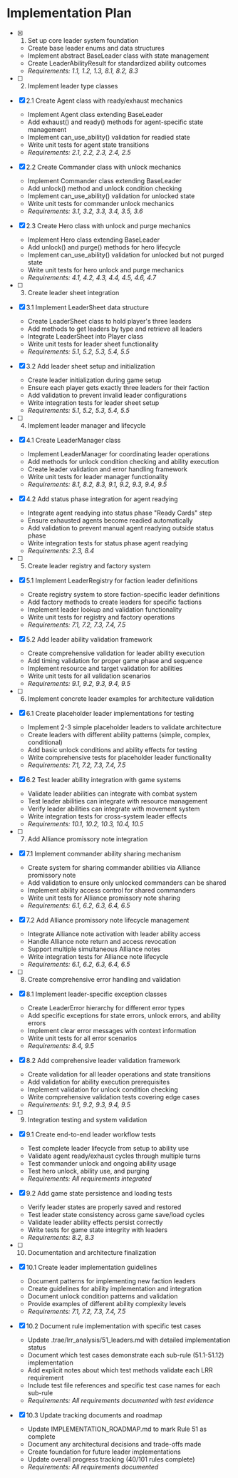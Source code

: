 # Implementation Plan

- [x] 1. Set up core leader system foundation
  - Create base leader enums and data structures
  - Implement abstract BaseLeader class with state management
  - Create LeaderAbilityResult for standardized ability outcomes
  - _Requirements: 1.1, 1.2, 1.3, 8.1, 8.2, 8.3_

- [ ] 2. Implement leader type classes
- [x] 2.1 Create Agent class with ready/exhaust mechanics
  - Implement Agent class extending BaseLeader
  - Add exhaust() and ready() methods for agent-specific state management
  - Implement can_use_ability() validation for readied state
  - Write unit tests for agent state transitions
  - _Requirements: 2.1, 2.2, 2.3, 2.4, 2.5_

- [x] 2.2 Create Commander class with unlock mechanics
  - Implement Commander class extending BaseLeader
  - Add unlock() method and unlock condition checking
  - Implement can_use_ability() validation for unlocked state
  - Write unit tests for commander unlock mechanics
  - _Requirements: 3.1, 3.2, 3.3, 3.4, 3.5, 3.6_

- [x] 2.3 Create Hero class with unlock and purge mechanics
  - Implement Hero class extending BaseLeader
  - Add unlock() and purge() methods for hero lifecycle
  - Implement can_use_ability() validation for unlocked but not purged state
  - Write unit tests for hero unlock and purge mechanics
  - _Requirements: 4.1, 4.2, 4.3, 4.4, 4.5, 4.6, 4.7_

- [ ] 3. Create leader sheet integration
- [x] 3.1 Implement LeaderSheet data structure
  - Create LeaderSheet class to hold player's three leaders
  - Add methods to get leaders by type and retrieve all leaders
  - Integrate LeaderSheet into Player class
  - Write unit tests for leader sheet functionality
  - _Requirements: 5.1, 5.2, 5.3, 5.4, 5.5_

- [x] 3.2 Add leader sheet setup and initialization
  - Create leader initialization during game setup
  - Ensure each player gets exactly three leaders for their faction
  - Add validation to prevent invalid leader configurations
  - Write integration tests for leader sheet setup
  - _Requirements: 5.1, 5.2, 5.3, 5.4, 5.5_

- [ ] 4. Implement leader manager and lifecycle
- [x] 4.1 Create LeaderManager class
  - Implement LeaderManager for coordinating leader operations
  - Add methods for unlock condition checking and ability execution
  - Create leader validation and error handling framework
  - Write unit tests for leader manager functionality
  - _Requirements: 8.1, 8.2, 8.3, 9.1, 9.2, 9.3, 9.4, 9.5_

- [x] 4.2 Add status phase integration for agent readying
  - Integrate agent readying into status phase "Ready Cards" step
  - Ensure exhausted agents become readied automatically
  - Add validation to prevent manual agent readying outside status phase
  - Write integration tests for status phase agent readying
  - _Requirements: 2.3, 8.4_

- [ ] 5. Create leader registry and factory system
- [x] 5.1 Implement LeaderRegistry for faction leader definitions
  - Create registry system to store faction-specific leader definitions
  - Add factory methods to create leaders for specific factions
  - Implement leader lookup and validation functionality
  - Write unit tests for registry and factory operations
  - _Requirements: 7.1, 7.2, 7.3, 7.4, 7.5_

- [x] 5.2 Add leader ability validation framework
  - Create comprehensive validation for leader ability execution
  - Add timing validation for proper game phase and sequence
  - Implement resource and target validation for abilities
  - Write unit tests for all validation scenarios
  - _Requirements: 9.1, 9.2, 9.3, 9.4, 9.5_

- [ ] 6. Implement concrete leader examples for architecture validation
- [x] 6.1 Create placeholder leader implementations for testing
  - Implement 2-3 simple placeholder leaders to validate architecture
  - Create leaders with different ability patterns (simple, complex, conditional)
  - Add basic unlock conditions and ability effects for testing
  - Write comprehensive tests for placeholder leader functionality
  - _Requirements: 7.1, 7.2, 7.3, 7.4, 7.5_

- [x] 6.2 Test leader ability integration with game systems
  - Validate leader abilities can integrate with combat system
  - Test leader abilities can integrate with resource management
  - Verify leader abilities can integrate with movement system
  - Write integration tests for cross-system leader effects
  - _Requirements: 10.1, 10.2, 10.3, 10.4, 10.5_

- [ ] 7. Add Alliance promissory note integration
- [x] 7.1 Implement commander ability sharing mechanism
  - Create system for sharing commander abilities via Alliance promissory note
  - Add validation to ensure only unlocked commanders can be shared
  - Implement ability access control for shared commanders
  - Write unit tests for Alliance promissory note sharing
  - _Requirements: 6.1, 6.2, 6.3, 6.4, 6.5_

- [x] 7.2 Add Alliance promissory note lifecycle management
  - Integrate Alliance note activation with leader ability access
  - Handle Alliance note return and access revocation
  - Support multiple simultaneous Alliance notes
  - Write integration tests for Alliance note lifecycle
  - _Requirements: 6.1, 6.2, 6.3, 6.4, 6.5_

- [ ] 8. Create comprehensive error handling and validation
- [x] 8.1 Implement leader-specific exception classes
  - Create LeaderError hierarchy for different error types
  - Add specific exceptions for state errors, unlock errors, and ability errors
  - Implement clear error messages with context information
  - Write unit tests for all error scenarios
  - _Requirements: 8.4, 9.5_

- [x] 8.2 Add comprehensive leader validation framework
  - Create validation for all leader operations and state transitions
  - Add validation for ability execution prerequisites
  - Implement validation for unlock condition checking
  - Write comprehensive validation tests covering edge cases
  - _Requirements: 9.1, 9.2, 9.3, 9.4, 9.5_

- [ ] 9. Integration testing and system validation
- [x] 9.1 Create end-to-end leader workflow tests
  - Test complete leader lifecycle from setup to ability use
  - Validate agent ready/exhaust cycles through multiple turns
  - Test commander unlock and ongoing ability usage
  - Test hero unlock, ability use, and purging
  - _Requirements: All requirements integrated_

- [x] 9.2 Add game state persistence and loading tests
  - Verify leader states are properly saved and restored
  - Test leader state consistency across game save/load cycles
  - Validate leader ability effects persist correctly
  - Write tests for game state integrity with leaders
  - _Requirements: 8.2, 8.3_

- [ ] 10. Documentation and architecture finalization
- [x] 10.1 Create leader implementation guidelines
  - Document patterns for implementing new faction leaders
  - Create guidelines for ability implementation and integration
  - Document unlock condition patterns and validation
  - Provide examples of different ability complexity levels
  - _Requirements: 7.1, 7.2, 7.3, 7.4, 7.5_

- [x] 10.2 Document rule implementation with specific test cases
  - Update .trae/lrr_analysis/51_leaders.md with detailed implementation status
  - Document which test cases demonstrate each sub-rule (51.1-51.12) implementation
  - Add explicit notes about which test methods validate each LRR requirement
  - Include test file references and specific test case names for each sub-rule
  - _Requirements: All requirements documented with test evidence_

- [x] 10.3 Update tracking documents and roadmap
  - Update IMPLEMENTATION_ROADMAP.md to mark Rule 51 as complete
  - Document any architectural decisions and trade-offs made
  - Create foundation for future leader implementations
  - Update overall progress tracking (40/101 rules complete)
  - _Requirements: All requirements documented_
